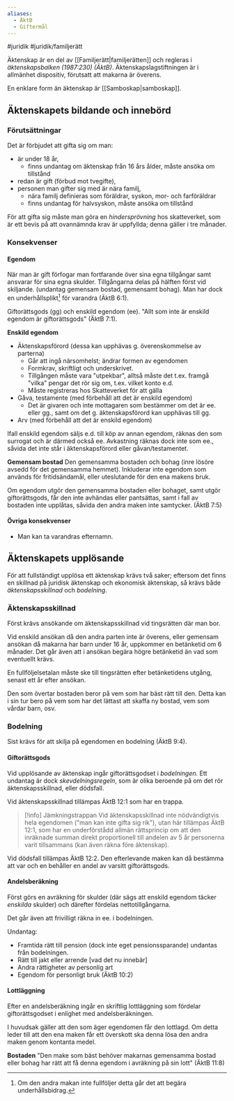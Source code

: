 ```yaml
---
aliases:
  - ÄktB
  - Giftermål
---
```

#juridik #juridik/familjerätt 

Äktenskap är en del av [[Familjerätt|familjerätten]] och regleras i *äktenskapsbalken (1987:230) (ÄktB)*. Äktenskapslagstiftningen är i allmänhet dispositiv, förutsatt att makarna är överens.

En enklare form än äktenskap är [[Samboskap|samboskap]].
## Äktenskapets bildande och innebörd
### Förutsättningar
Det är förbjudet att gifta sig om man:
- är under 18 år,
	- finns undantag om äktenskap från 16 års ålder, måste ansöka om tillstånd
- redan är gift (förbud mot tvegifte),
- personen man gifter sig med är nära familj,
	- nära familj definieras som föräldrar, syskon, mor- och farföräldrar
	- finns undantag för halvsyskon, måste ansöka om tillstånd

För att gifta sig måste man göra en *hindersprövning* hos skatteverket, som är ett bevis på att ovannämnda krav är uppfyllda; denna gäller i tre månader.
### Konsekvenser
#### Egendom
När man är gift förfogar man fortfarande över sina egna tillgångar samt ansvarar för sina egna skulder. Tillgångarna delas på hälften först vid skiljande. (undantag gemensam bostad, gemensamt bohag). Man har dock en underhållsplikt[^1] för varandra (ÄktB 6:1).

Giftorättsgods (gg) och enskild egendom (ee). "Allt som inte är enskild egendom är giftorättsgods" (ÄktB 7:1).

[^1]: Om den andra makan inte fullföljer detta går det att begära underhållsbidrag.

**Enskild egendom**
- Äktenskapsförord (dessa kan upphävas g. överenskommelse av parterna)
	- Går att ingå närsomhelst; ändrar formen av egendomen
	- Formkrav, skriftligt och underskrivet.
	- Tillgången måste vara "utpekbar", alltså måste det t.ex. framgå "vilka" pengar det rör sig om, t.ex. vilket konto e.d.
	- Måste registreras hos Skatteverket för att gälla
- Gåva, testamente (med förbehåll att det är enskild egendom)
	- Det är givaren och inte mottagaren som bestämmer om det är ee. eller gg., samt om det g. äktenskapsförord kan upphävas till gg.
- Arv (med förbehåll att det är enskild egendom)

Ifall enskild egendom säljs e.d. till köp av annan egendom, räknas den som surrogat och är därmed också ee. Avkastning räknas dock inte som ee., såvida det inte står i äktenskapsförord eller gåvan/testamentet.

**Gemensam bostad**
Den gemensamma bostaden och bohag (inre lösöre avsedd för det gemensamma hemmet). Inkluderar inte egendom som används för fritidsändamål, eller uteslutande för den ena makens bruk.

Om egendom utgör den gemensamma bostaden eller bohaget, samt utgör giftorättsgods, får den inte avhändas eller pantsättas, samt i fall av bostaden inte upplåtas, såvida den andra maken inte samtycker. (ÄktB 7:5)
#### Övriga konsekvenser
- Man kan ta varandras efternamn.
## Äktenskapets upplösande
För att fullständigt upplösa ett äktenskap krävs två saker; eftersom det finns en skillnad på juridisk äktenskap och ekonomisk äktenskap, så krävs både *äktenskapsskillnad* och *bodelning*.
### Äktenskapsskillnad
Först krävs ansökande om äktenskapsskillnad vid tingsrätten där man bor.

Vid enskild ansökan då den andra parten inte är överens, eller gemensam ansökan då makarna har barn under 16 år, uppkommer en betänketid om 6 månader. Det går även att i ansökan begära högre betänketid än vad som eventuellt krävs.

En fullföljelsetalan måste ske till tingsrätten efter betänketidens utgång, senast ett år efter ansökan.

Den som övertar bostaden beror på vem som har bäst rätt till den. Detta kan i sin tur bero på vem som har det lättast att skaffa ny bostad, vem som vårdar barn, osv.
### Bodelning
Sist krävs för att skilja på egendomen en bodelning (ÄktB 9:4). 
#### Giftorättsgods
Vid upplösande av äktenskap ingår giftorättsgodset i *bodelningen*. Ett undantag är dock *skevdelningsregeln*, som är olika beroende på om det rör äktenskapsskillnad, eller dödsfall.

Vid äktenskapsskillnad tillämpas ÄktB 12:1 som har en trappa.

> [!info] Jämkningstrappan
> Vid äktenskapsskillnad inte nödvändigtvis hela egendomen ("man kan inte gifta sig rik"), utan här tillämpas ÄktB 12:1, som har en underförstådd allmän rättsprincip om att den inräknade summan direkt proportionell till andelen av 5 år personerna varit tillsammans (kan även räkna före äktenskap).

Vid dödsfall tillämpas ÄktB 12:2. Den efterlevande maken kan då bestämma att var och en behåller en andel av varsitt giftorättsgods.
#### Andelsberäkning
Först görs en avräkning för skulder (där sägs att enskild egendom täcker *enskilda* skulder) och därefter fördelas nettotillgångarna.

Det går även att frivilligt räkna in ee. i bodelningen.

Undantag:
- Framtida rätt till pension (dock inte eget pensionssparande) undantas från bodelningen.
- Rätt till jakt eller arrende \[vad det nu innebär\]
- Andra rättigheter av personlig art
- Egendom för personligt bruk (ÄktB 10:2)
#### Lottläggning
Efter en andelsberäkning ingår en skriftlig lottläggning som fördelar giftorättsgodset i enlighet med andelsberäkningen.

I huvudsak gäller att den som äger egendomen får den lottlagd. Om detta leder till att den ena maken får ett överskott ska denna lösa den andra maken genom kontanta medel.

**Bostaden**
"Den make som bäst behöver makarnas gemensamma bostad eller bohag har rätt att få denna egendom i avräkning på sin lott" (ÄktB 11:8)

